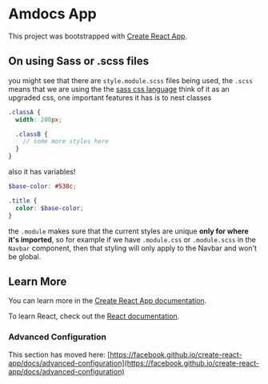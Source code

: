 # Amdocs App

This project was bootstrapped with [Create React App](https://github.com/facebook/create-react-app).

## On using Sass or .scss files

you might see that there are `style.module.scss` files being used, the `.scss` means that we are using the the [sass css language](https://sass-lang.com/documentation/syntax) think of it as an upgraded css, one important features it has is to nest classes

```scss
.classA {
  width: 200px;

  .classB {
    // some more styles here
  }
}
```

also it has variables!

```scss
$base-color: #538c;

.title {
  color: $base-color;
}
```

the `.module` makes sure that the current styles are unique **only for where it's imported**, so for example if we have `.module.css` or `.module.scss` in the `Navbar` component, then that styling will only apply to the Navbar and won't be global.

## Learn More

You can learn more in the [Create React App documentation](https://facebook.github.io/create-react-app/docs/getting-started).

To learn React, check out the [React documentation](https://reactjs.org/).

### Advanced Configuration

This section has moved here: [https://facebook.github.io/create-react-app/docs/advanced-configuration](https://facebook.github.io/create-react-app/docs/advanced-configuration)
